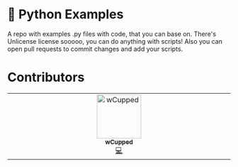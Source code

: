 # 🐍 Python Examples

A repo with examples .py files with code, that you can base on. There's Unlicense license sooooo, you can do anything with scripts! Also you can open pull requests to commit changes and add your scripts.

# Contributors
<table>
  <tbody>
    <tr>
      <td align="center" valign="top" width="14.28%"><a href="https://github.com/wCupped"><img src="https://avatars.githubusercontent.com/u/134646828?v=4?s=100" width="100px;" alt="wCupped"/><br /><sub><b>wCupped</b></sub></a><br /><a href="https://github.com/wCupped/Python-Examples/commits?author=wCupped" title="Code">💻</a></td>
    </tr>
  </tbody>
</table>
